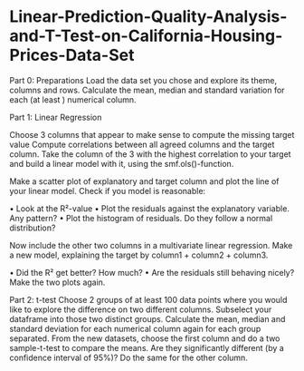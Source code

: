 # Linear-Prediction-Quality-Analysis-and-T-Test-on-California-Housing-Prices-Data-Set

Part 0: Preparations
Load the data set you chose and explore its theme, columns and rows.
Calculate the mean, median and standard variation for each (at least ) numerical column.

Part 1: Linear Regression

Choose 3 columns that appear to make sense to compute the missing target value
Compute correlations between all agreed columns and the target column.
Take the column of the 3 with the highest correlation to your target and build a linear
model with it, using the smf.ols()-function.

Make a scatter plot of explanatory and target column and plot the line of your linear model.
Check if you model is reasonable:

• Look at the R²-value
• Plot the residuals against the explanatory variable. Any pattern?
• Plot the histogram of residuals. Do they follow a normal distribution?

Now include the other two columns in a multivariate linear regression. Make a new model,
explaining the target by column1 + column2 + column3.

• Did the R² get better? How much?
• Are the residuals still behaving nicely? Make the two plots again.

Part 2: t-test
Choose 2 groups of at least 100 data points where you would like to explore the difference
on two different columns.
Subselect your dataframe into those two distinct groups.
Calculate the mean, median and standard deviation for each numerical column again for
each group separated.
From the new datasets, choose the first column and do a two sample-t-test to compare
the means.
Are they significantly different (by a confidence interval of 95%)?
Do the same for the other column.
